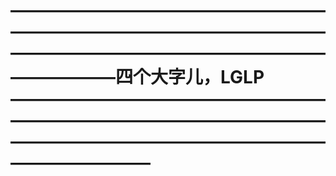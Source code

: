 # ————————————————————————————————————————————————————————————四个大字儿，LGLP——————————————————————————————————————————————————————————————
